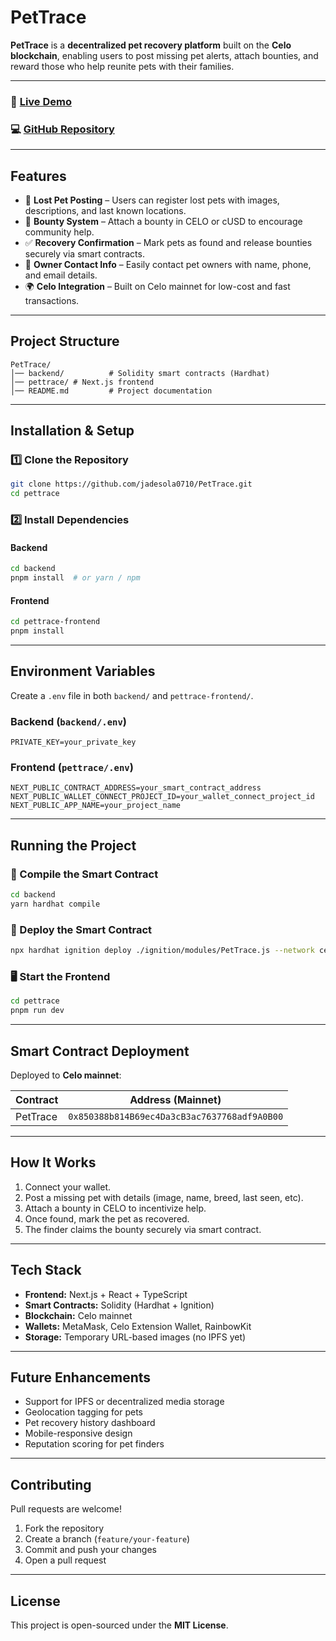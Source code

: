 # **PetTrace**

**PetTrace** is a **decentralized pet recovery platform** built on the **Celo blockchain**, enabling users to post missing pet alerts, attach bounties, and reward those who help reunite pets with their families.

---

### 🔗 [Live Demo](https://pet-trace-jadesola0710s-projects.vercel.app/)

### 💻 [GitHub Repository](https://github.com/jadesola0710/PetTrace)

---

## **Features**

- 🐾 **Lost Pet Posting** – Users can register lost pets with images, descriptions, and last known locations.
- 🎯 **Bounty System** – Attach a bounty in CELO or cUSD to encourage community help.
- ✅ **Recovery Confirmation** – Mark pets as found and release bounties securely via smart contracts.
- 🔐 **Owner Contact Info** – Easily contact pet owners with name, phone, and email details.
- 🌍 **Celo Integration** – Built on Celo mainnet for low-cost and fast transactions.

---

## **Project Structure**

```
PetTrace/
│── backend/          # Solidity smart contracts (Hardhat)
│── pettrace/ # Next.js frontend
│── README.md         # Project documentation
```

---

## **Installation & Setup**

### 1️⃣ Clone the Repository

```sh
git clone https://github.com/jadesola0710/PetTrace.git
cd pettrace
```

### 2️⃣ Install Dependencies

#### Backend

```sh
cd backend
pnpm install  # or yarn / npm
```

#### Frontend

```sh
cd pettrace-frontend
pnpm install
```

---

## **Environment Variables**

Create a `.env` file in both `backend/` and `pettrace-frontend/`.

### Backend (`backend/.env`)

```env
PRIVATE_KEY=your_private_key
```

### Frontend (`pettrace/.env`)

```env
NEXT_PUBLIC_CONTRACT_ADDRESS=your_smart_contract_address
NEXT_PUBLIC_WALLET_CONNECT_PROJECT_ID=your_wallet_connect_project_id
NEXT_PUBLIC_APP_NAME=your_project_name
```

---

## **Running the Project**

### 🔧 Compile the Smart Contract

```sh
cd backend
yarn hardhat compile
```

### 🚀 Deploy the Smart Contract

```sh
npx hardhat ignition deploy ./ignition/modules/PetTrace.js --network celo_mainnet
```

### 🖥️ Start the Frontend

```sh
cd pettrace
pnpm run dev
```

---

## **Smart Contract Deployment**

Deployed to **Celo mainnet**:

| Contract | Address (Mainnet)                            |
| -------- | -------------------------------------------- |
| PetTrace | `0x850388b814B69ec4Da3cB3ac7637768adf9A0B00` |

---

## **How It Works**

1. Connect your wallet.
2. Post a missing pet with details (image, name, breed, last seen, etc).
3. Attach a bounty in CELO to incentivize help.
4. Once found, mark the pet as recovered.
5. The finder claims the bounty securely via smart contract.

---

## **Tech Stack**

- **Frontend:** Next.js + React + TypeScript
- **Smart Contracts:** Solidity (Hardhat + Ignition)
- **Blockchain:** Celo mainnet
- **Wallets:** MetaMask, Celo Extension Wallet, RainbowKit
- **Storage:** Temporary URL-based images (no IPFS yet)

---

## **Future Enhancements**

- Support for IPFS or decentralized media storage
- Geolocation tagging for pets
- Pet recovery history dashboard
- Mobile-responsive design
- Reputation scoring for pet finders

---

## **Contributing**

Pull requests are welcome!

1. Fork the repository
2. Create a branch (`feature/your-feature`)
3. Commit and push your changes
4. Open a pull request

---

## **License**

This project is open-sourced under the **MIT License**.
